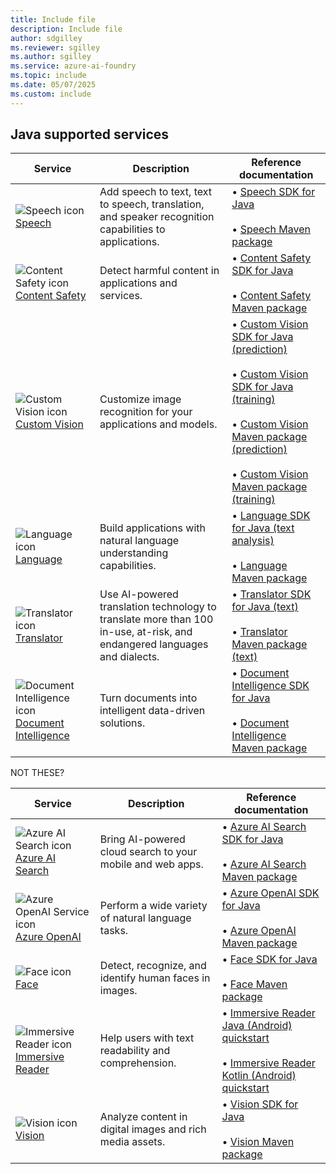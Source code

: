```yaml
---
title: Include file
description: Include file
author: sdgilley
ms.reviewer: sgilley
ms.author: sgilley
ms.service: azure-ai-foundry
ms.topic: include
ms.date: 05/07/2025
ms.custom: include
---
```


## Java supported services

| Service | Description | Reference documentation |
| --- | --- | --- |
| ![Speech icon](~/reusable-content/ce-skilling/azure/media/ai-services/speech.svg) [Speech](../../../ai-services/speech-service/index.yml) | Add speech to text, text to speech, translation, and speaker recognition capabilities to applications. | &bullet;&NonBreakingSpace;[Speech SDK for Java](/java/api/com.microsoft.cognitiveservices.speech?view=azure-java-stable&branch=main&preserve-view=true) <br><br>&bullet;&NonBreakingSpace;[Speech Maven package](https://central.sonatype.com/artifact/com.microsoft.cognitiveservices.speech/client-sdk/1.34.0?smo=true)|
| ![Content Safety icon](~/reusable-content/ce-skilling/azure/media/ai-services/content-safety.svg) [Content Safety](../../../ai-services/content-safety/index.yml) | Detect harmful content in applications and services.| &bullet;&NonBreakingSpace;[Content Safety SDK for Java](/java/api/overview/azure/ai-contentsafety-readme?view=azure-java-stable&preserve-view=true) <br><br>&bullet;&NonBreakingSpace;[Content Safety Maven package](https://central.sonatype.com/artifact/com.azure/azure-ai-contentsafety) |
| ![Custom Vision icon](~/reusable-content/ce-skilling/azure/media/ai-services/custom-vision.svg) [Custom Vision](../../../ai-services/custom-vision-service/index.yml) | Customize image recognition for your applications and models. |&bullet;&NonBreakingSpace;[Custom Vision SDK for Java (prediction)](/java/api/com.microsoft.azure.cognitiveservices.vision.customvision.prediction?view=azure-java-stable&preserve-view=true) <br><br>&bullet;&NonBreakingSpace;[Custom Vision SDK for Java (training)](/java/api/com.microsoft.azure.cognitiveservices.vision.customvision.training?view=azure-java-stable&preserve-view=true)<br><br>&bullet;&NonBreakingSpace;[Custom Vision Maven package (prediction)](https://central.sonatype.com/artifact/com.azure/azure-cognitiveservices-customvision-prediction)<br><br>&bullet;&NonBreakingSpace;[Custom Vision Maven package (training)](https://central.sonatype.com/artifact/com.azure/azure-cognitiveservices-customvision-training) |
| ![Language icon](~/reusable-content/ce-skilling/azure/media/ai-services/language.svg) [Language](../../../ai-services/language-service/index.yml) | Build applications with natural language understanding capabilities. | &bullet;&NonBreakingSpace;[Language SDK for Java (text analysis)](/java/api/overview/azure/ai-textanalytics-readme?view=azure-java-stable&preserve-view=true) <br><br>&bullet;&NonBreakingSpace;[Language Maven package](https://central.sonatype.com/artifact/com.microsoft.azure.cognitiveservices/azure-cognitiveservices-language)  |
| ![Translator icon](~/reusable-content/ce-skilling/azure/media/ai-services/translator.svg) [Translator](../../../ai-services/translator/index.yml) |   Use AI-powered translation technology to translate more than 100 in-use, at-risk, and endangered languages and dialects. | &bullet;&NonBreakingSpace;[Translator SDK for Java (text)](/java/api/overview/azure/ai-translation-text-readme?view=azure-java-preview&preserve-view=true) <br><br>&bullet;&NonBreakingSpace;[Translator Maven package (text)](https://central.sonatype.com/artifact/com.azure/azure-ai-translation-text)  |
| ![Document Intelligence icon](~/reusable-content/ce-skilling/azure/media/ai-services/document-intelligence.svg) [Document Intelligence](../../../ai-services/document-intelligence/index.yml) | Turn documents into intelligent data-driven solutions. | &bullet;&NonBreakingSpace;[Document Intelligence SDK for Java](/java/api/overview/azure/ai-documentintelligence-readme?view=azure-java-preview&preserve-view=true) <br><br>&bullet;&NonBreakingSpace;[Document Intelligence Maven package](https://mvnrepository.com/artifact/com.azure/azure-ai-documentintelligence/1.0.0-beta.1) |

NOT THESE?

| Service | Description | Reference documentation |
| --- | --- | --- |
| ![Azure AI Search icon](~/reusable-content/ce-skilling/azure/media/ai-services/search.svg) [Azure AI Search](/azure/search/) | Bring AI-powered cloud search to your mobile and web apps. | &bullet;&NonBreakingSpace;[Azure AI Search SDK for Java](/java/api/overview/azure/search-documents-readme?view=azure-java-stable&preserve-view=true) <br><br>&bullet;&NonBreakingSpace;[Azure AI Search Maven package](https://central.sonatype.com/artifact/com.azure/azure-search-documents/11.7.0-beta.1?smo=true) |
| ![Azure OpenAI Service icon](~/reusable-content/ce-skilling/azure/media/ai-services/azure-openai.svg) [Azure OpenAI](../../../ai-services/openai/index.yml) | Perform a wide variety of natural language tasks. | &bullet;&NonBreakingSpace;[Azure OpenAI SDK for Java](/java/api/com.azure.ai.openai?view=azure-java-preview&preserve-view=true&branch=main)<br><br>&bullet;&NonBreakingSpace;[Azure OpenAI Maven package](https://central.sonatype.com/artifact/com.azure/azure-ai-openai/1.0.0-beta.6?smo=true)  |
| ![Face icon](~/reusable-content/ce-skilling/azure/media/ai-services/face.svg) [Face](../../../ai-services/computer-vision/overview-identity.md) | Detect, recognize, and identify human faces in images. | &bullet;&NonBreakingSpace;[Face SDK for Java](/java/api/overview/azure/cognitiveservices/client/faceapi?view=azure-java-archive&preserve-view=true) <br><br>&bullet;&NonBreakingSpace;[Face Maven package](https://central.sonatype.com/artifact/com.microsoft.azure.cognitiveservices/azure-cognitiveservices-faceapi)  |
| ![Immersive Reader icon](~/reusable-content/ce-skilling/azure/media/ai-services/immersive-reader.svg) [Immersive Reader](../../../ai-services/immersive-reader/index.yml) | Help users with text readability and comprehension. | &bullet;&NonBreakingSpace;[Immersive Reader Java (Android) quickstart](../../../ai-services/immersive-reader/quickstarts/client-libraries.md?pivots=programming-language-java-android)<br><br>&bullet;&NonBreakingSpace;[Immersive Reader Kotlin (Android) quickstart](../../../ai-services/immersive-reader/quickstarts/client-libraries.md?pivots=programming-language-kotlin) |
| ![Vision icon](~/reusable-content/ce-skilling/azure/media/ai-services/vision.svg) [Vision](../../../ai-services/computer-vision/index.yml) | Analyze content in digital images and rich media assets.|&bullet;&NonBreakingSpace;[Vision SDK for Java](/java/api/overview/azure/ai-vision-imageanalysis-readme?view=azure-java-preview&preserve-view=true) <br><br>&bullet;&NonBreakingSpace;[Vision Maven package](https://central.sonatype.com/artifact/com.azure/azure-ai-vision-imageanalysis) |

